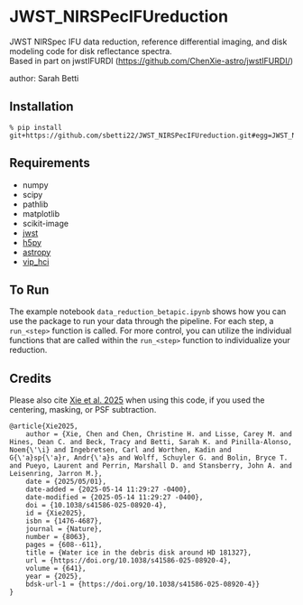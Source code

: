 # JWST_NIRSPecIFUreduction

JWST NIRSpec IFU data reduction, reference differential imaging, and disk modeling code for disk reflectance spectra.  
Based in part on jwstIFURDI (https://github.com/ChenXie-astro/jwstIFURDI/) 

author: Sarah Betti

## Installation 
```
% pip install git+https://github.com/sbetti22/JWST_NIRSPecIFUreduction.git#egg=JWST_NIRSPecIFUreduction
```

## Requirements
  - numpy
  - scipy
  - pathlib
  - matplotlib
  - scikit-image
  - [jwst](https://jwst-pipeline.readthedocs.io/en/latest/)
  - [h5py](https://docs.h5py.org/en/latest/index.html)
  - [astropy](https://www.astropy.org)
  - [vip_hci](https://vip.readthedocs.io/en/latest/index.html)

## To Run
The example notebook ```data_reduction_betapic.ipynb``` shows how you can use the package to run your data through the pipeline.  For each step, a ```run_<step>``` function is called.  For more control, you can utilize the individual functions that are called within the ```run_<step>``` function to individualize your reduction. 

## Credits
Please also cite [Xie et al. 2025](https://www.nature.com/articles/s41586-025-08920-4) when using this code, if you used the centering, masking, or PSF subtraction.  

```
@article{Xie2025,
	author = {Xie, Chen and Chen, Christine H. and Lisse, Carey M. and Hines, Dean C. and Beck, Tracy and Betti, Sarah K. and Pinilla-Alonso, Noem{\'\i} and Ingebretsen, Carl and Worthen, Kadin and G{\'a}sp{\'a}r, Andr{\'a}s and Wolff, Schuyler G. and Bolin, Bryce T. and Pueyo, Laurent and Perrin, Marshall D. and Stansberry, John A. and Leisenring, Jarron M.},
	date = {2025/05/01},
	date-added = {2025-05-14 11:29:27 -0400},
	date-modified = {2025-05-14 11:29:27 -0400},
	doi = {10.1038/s41586-025-08920-4},
	id = {Xie2025},
	isbn = {1476-4687},
	journal = {Nature},
	number = {8063},
	pages = {608--611},
	title = {Water ice in the debris disk around HD 181327},
	url = {https://doi.org/10.1038/s41586-025-08920-4},
	volume = {641},
	year = {2025},
	bdsk-url-1 = {https://doi.org/10.1038/s41586-025-08920-4}}
}
